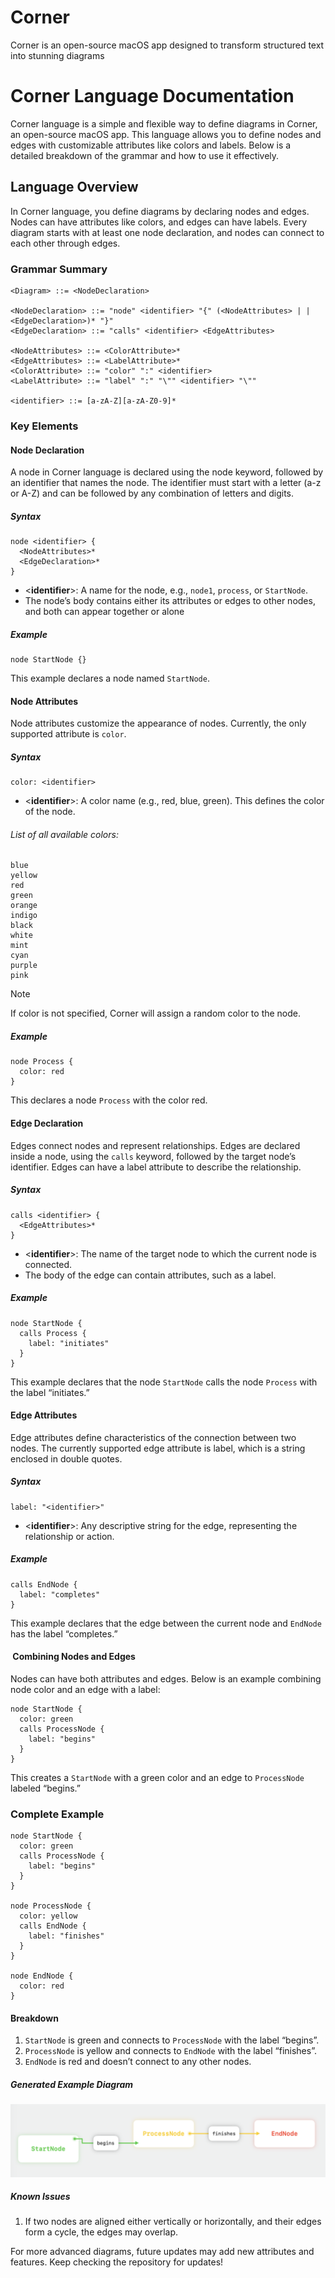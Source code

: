 # Corner
Corner is an open-source macOS app designed to transform structured text into stunning diagrams

# Corner Language Documentation

Corner language is a simple and flexible way to define diagrams in Corner, an open-source macOS app. This language allows you to define nodes and edges with customizable attributes like colors and labels. Below is a detailed breakdown of the grammar and how to use it effectively.

## Language Overview

In Corner language, you define diagrams by declaring nodes and edges. Nodes can have attributes like colors, and edges can have labels. Every diagram starts with at least one node declaration, and nodes can connect to each other through edges.

### Grammar Summary

```bnf
<Diagram> ::= <NodeDeclaration>

<NodeDeclaration> ::= "node" <identifier> "{" (<NodeAttributes> | | <EdgeDeclaration>)* "}"
<EdgeDeclaration> ::= "calls" <identifier> <EdgeAttributes>

<NodeAttributes> ::= <ColorAttribute>*
<EdgeAttributes> ::= <LabelAttribute>*
<ColorAttribute> ::= "color" ":" <identifier>
<LabelAttribute> ::= "label" ":" "\"" <identifier> "\""

<identifier> ::= [a-zA-Z][a-zA-Z0-9]*
```

### Key Elements

#### Node Declaration

A node in Corner language is declared using the node keyword, followed by an identifier that names the node. The identifier must start with a letter (a-z or A-Z) and can be followed by any combination of letters and digits.

##### Syntax

```
node <identifier> {
  <NodeAttributes>*
  <EdgeDeclaration>*
}
```

- <**identifier**>: A name for the node, e.g., `node1`, `process`, or `StartNode`.
- The node’s body contains either its attributes or edges to other nodes, and both can appear together or alone

##### Example

```
node StartNode {}
```

This example declares a node named `StartNode`.

#### Node Attributes

Node attributes customize the appearance of nodes. Currently, the only supported attribute is `color`.

##### Syntax

```
color: <identifier>
```

- <**identifier**>: A color name (e.g., red, blue, green). This defines the color of the node.

###### List of all available colors:

```
blue
yellow
red
green
orange
indigo
black
white
mint
cyan
purple
pink
```

> [!NOTE]  
> If color is not specified, Corner will assign a random color to the node.


##### Example

```
node Process {
  color: red
}
```

This declares a node `Process` with the color red.

#### Edge Declaration

Edges connect nodes and represent relationships. Edges are declared inside a node, using the `calls` keyword, followed by the target node’s identifier. Edges can have a label attribute to describe the relationship.

##### Syntax

```
calls <identifier> {
  <EdgeAttributes>*
}
```

- <**identifier**>: The name of the target node to which the current node is connected.
- The body of the edge can contain attributes, such as a label.

##### Example

```
node StartNode {
  calls Process {
    label: "initiates"
  }
}
```

This example declares that the node `StartNode` calls the node `Process` with the label “initiates.”

#### Edge Attributes

Edge attributes define characteristics of the connection between two nodes. The currently supported edge attribute is label, which is a string enclosed in double quotes.

##### Syntax

```
label: "<identifier>"
```

- <**identifier**>: Any descriptive string for the edge, representing the relationship or action.

##### Example

```
calls EndNode {
  label: "completes"
}
```

This example declares that the edge between the current node and `EndNode` has the label “completes.”

####  Combining Nodes and Edges

Nodes can have both attributes and edges. Below is an example combining node color and an edge with a label:

```
node StartNode {
  color: green
  calls ProcessNode {
    label: "begins"
  }
}
```

This creates a `StartNode` with a green color and an edge to `ProcessNode` labeled “begins.”

### Complete Example

```
node StartNode {
  color: green
  calls ProcessNode {
    label: "begins"
  }
}

node ProcessNode {
  color: yellow
  calls EndNode {
    label: "finishes"
  }
}

node EndNode {
  color: red
}
```

#### Breakdown

1. `StartNode` is green and connects to `ProcessNode` with the label “begins”.
2. `ProcessNode` is yellow and connects to `EndNode` with the label “finishes”.
3. `EndNode` is red and doesn’t connect to any other nodes.

##### Generated Example Diagram

![example screenshot](./Screenshots/Example.png)

##### Known Issues

1. If two nodes are aligned either vertically or horizontally, and their edges form a cycle, the edges may overlap.

For more advanced diagrams, future updates may add new attributes and features. Keep checking the repository for updates!
